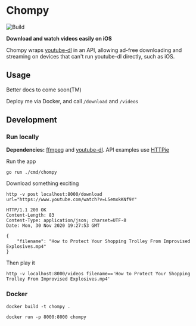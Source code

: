 # Chompy

![Build](https://github.com/hebo/chompy/workflows/gobuild/badge.svg)

**Download and watch videos easily on iOS**

Chompy wraps [youtube-dl](https://youtube-dl.org/) in an API, allowing ad-free downloading and streaming on devices that can't run youtube-dl directly, such as iOS.

## Usage

Better docs to come soon(TM)

Deploy me via Docker, and call `/download` and `/videos`

## Development

### Run locally

**Dependencies:** [ffmpeg](https://ffmpeg.org/) and [youtube-dl](https://youtube-dl.org/). API examples use [HTTPie](https://httpie.io/)

Run the app
```
go run ./cmd/chompy
```

Download something exciting

```
http -v post localhost:8000/download url="https://www.youtube.com/watch?v=L5emxkKNf9Y"
```

```
HTTP/1.1 200 OK
Content-Length: 83
Content-Type: application/json; charset=UTF-8
Date: Mon, 30 Nov 2020 19:27:53 GMT

{
    "filename": "How to Protect Your Shopping Trolley From Improvised Explosives.mp4"
}
```

Then play it
```
http -v localhost:8000/videos filename=='How to Protect Your Shopping Trolley From Improvised Explosives.mp4'
```


### Docker

```
docker build -t chompy .

docker run -p 8000:8000 chompy
```
